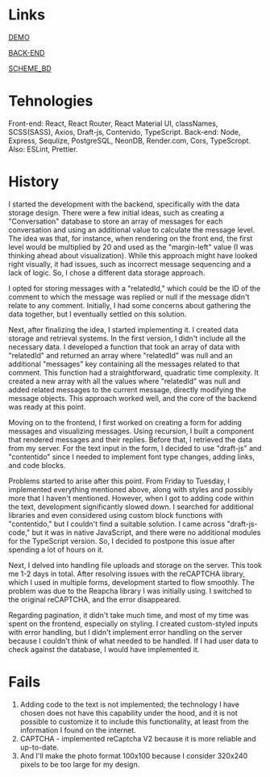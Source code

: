 # Links
[DEMO](https://m1k1ta.github.io/spa_front-end/)

[BACK-END](https://github.com/M1k1ta/spa_back-end)

[SCHEME_BD](https://www.figma.com/file/xBjjAgeCtjX7x5Kv4mYBNf/Untitled?type=whiteboard&node-id=0%3A1&t=UhbXXTrGos1xJOHf-1)

# Tehnologies
Front-end: React, React Router, React Material UI, classNames, SCSS(SASS), Axios, Draft-js, Contenido, TypeScript.
Back-end: Node, Express, Sequlize, PostgreSQL, NeonDB, Render.com, Cors, TypeScropt.
Also: ESLint, Prettier.

# History
I started the development with the backend, specifically with the data storage design. There were a few initial ideas, such as creating a "Conversation" database to store an array of messages for each conversation and using an additional value to calculate the message level. The idea was that, for instance, when rendering on the front end, the first level would be multiplied by 20 and used as the "margin-left" value (I was thinking ahead about visualization). While this approach might have looked right visually, it had issues, such as incorrect message sequencing and a lack of logic. So, I chose a different data storage approach.

I opted for storing messages with a "relatedId," which could be the ID of the comment to which the message was replied or null if the message didn't relate to any comment. Initially, I had some concerns about gathering the data together, but I eventually settled on this solution.

Next, after finalizing the idea, I started implementing it. I created data storage and retrieval systems. In the first version, I didn't include all the necessary data. I developed a function that took an array of data with "relatedId" and returned an array where "relatedId" was null and an additional "messages" key containing all the messages related to that comment. This function had a straightforward, quadratic time complexity. It created a new array with all the values where "relatedId" was null and added related messages to the current message, directly modifying the message objects. This approach worked well, and the core of the backend was ready at this point.

Moving on to the frontend, I first worked on creating a form for adding messages and visualizing messages. Using recursion, I built a component that rendered messages and their replies. Before that, I retrieved the data from my server. For the text input in the form, I decided to use "draft-js" and "contentido" since I needed to implement font type changes, adding links, and code blocks.

Problems started to arise after this point. From Friday to Tuesday, I implemented everything mentioned above, along with styles and possibly more that I haven't mentioned. However, when I got to adding code within the text, development significantly slowed down. I searched for additional libraries and even considered using custom block functions with "contentido," but I couldn't find a suitable solution. I came across "draft-js-code," but it was in native JavaScript, and there were no additional modules for the TypeScript version. So, I decided to postpone this issue after spending a lot of hours on it.

Next, I delved into handling file uploads and storage on the server. This took me 1-2 days in total. After resolving issues with the reCAPTCHA library, which I used in multiple forms, development started to flow smoothly. The problem was due to the Reapcha library I was initially using. I switched to the original reCAPTCHA, and the error disappeared.

Regarding pagination, it didn't take much time, and most of my time was spent on the frontend, especially on styling. I created custom-styled inputs with error handling, but I didn't implement error handling on the server because I couldn't think of what needed to be handled. If I had user data to check against the database, I would have implemented it.

# Fails
1. Adding code to the text is not implemented; the technology I have chosen does not have this capability under the hood, and it is not possible to customize it to include this functionality, at least from the information I found on the internet.
2. CAPTCHA - implemented reCaptcha V2 because it is more reliable and up-to-date.
3. And I'll make the photo format 100x100 because I consider 320x240 pixels to be too large for my design.

